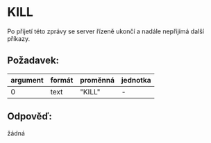 # KILL

Po přijetí této zprávy se server řízeně ukončí a nadále nepřijímá další příkazy.

## Požadavek:

| argument | formát | proměnná | jednotka    | 
|----------|--------|----------|-------------|
| 0        | text   | "KILL"   | -           |

## Odpověď:

žádná
